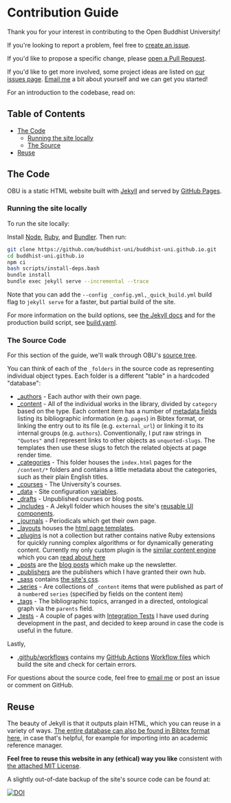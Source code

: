 Contribution Guide
==================

Thank you for your interest in contributing to the Open Buddhist University!

If you're looking to report a problem, feel free to [create an issue](https://github.com/buddhist-uni/buddhist-uni.github.io/issues/new).

If you'd like to propose a specific change, please [open a Pull Request](https://docs.github.com/en/pull-requests/collaborating-with-pull-requests/proposing-changes-to-your-work-with-pull-requests/creating-a-pull-request-from-a-fork).

If you'd like to get more involved, some project ideas are listed on [our issues page](https://github.com/buddhist-uni/buddhist-uni.github.io/issues?q=is%3Aissue+label%3A%22good+first+issue%22+is%3Aopen). [Email me](mailto:khemarato.bhikkhu@gmail.com) a bit about yourself and we can get you started!

For an introduction to the codebase, read on:

## Table of Contents

- [The Code](#the-code)
  - [Running the site locally](#running-the-site-locally)
  - [The Source](#the-source-code)
- [Reuse](#reuse)


## The Code

OBU is a static HTML website built with [Jekyll](https://jekyllrb.com/) and served by [GitHub Pages](https://pages.github.com/).

### Running the site locally

To run the site locally:

Install [Node](https://nodejs.org/en/download/package-manager/), [Ruby](https://www.ruby-lang.org/en/documentation/installation/), and [Bundler](https://bundler.io/).
Then run:

```bash
git clone https://github.com/buddhist-uni/buddhist-uni.github.io.git
cd buddhist-uni.github.io
npm ci
bash scripts/install-deps.bash
bundle install
bundle exec jekyll serve --incremental --trace
```

Note that you can add the `--config _config.yml,_quick_build.yml` build flag to `jekyll serve` for a faster, but partial build of the site.

For more information on the build options, see [the Jekyll docs](https://jekyllrb.com/docs/usage/) and for the production build script, see [build.yaml](https://github.com/buddhist-uni/buddhist-uni.github.io/blob/master/.github/workflows/build.yaml).

### The Source Code

For this section of the guide, we'll walk through OBU's [source tree](https://github.com/buddhist-uni/buddhist-uni.github.io/tree/master).

You can think of each of the `_folders` in the source code as representing individual object types.
Each folder is a different "table" in a hardcoded "database":

- [_authors](https://github.com/buddhist-uni/buddhist-uni.github.io/tree/master/_authors) - Each author with their own page.
- [_content](https://github.com/buddhist-uni/buddhist-uni.github.io/tree/master/_content) - All of the individual works in the library, divided by `category` based on the type. Each content item has a number of [metadata fields](https://jekyllrb.com/docs/front-matter/) listing its bibliographic information (e.g. `pages`) in Bibtex format, or linking the entry out to its file (e.g. `external_url`) or linking it to its internal groups (e.g. `authors`). Conventionally, I put raw strings in `"Quotes"` and I represent links to other objects as `unquoted-slugs`. The templates then use these slugs to fetch the related objects at page render time.
- [_categories](https://github.com/buddhist-uni/buddhist-uni.github.io/tree/master/_categories) - This folder houses the `index.html` pages for the `/content/*` folders and contains a little metadata about the categories, such as their plain English titles.
- [_courses](https://github.com/buddhist-uni/buddhist-uni.github.io/tree/master/_courses) - The University's courses.
- [_data](https://github.com/buddhist-uni/buddhist-uni.github.io/tree/master/_data) - Site configuration [variables](https://jekyllrb.com/docs/datafiles/).
- [_drafts](https://github.com/buddhist-uni/buddhist-uni.github.io/tree/master/_drafts) - Unpublished courses or blog posts.
- [_includes](https://github.com/buddhist-uni/buddhist-uni.github.io/tree/master/_includes) - A Jekyll folder which houses the site's [reusable UI components](https://jekyllrb.com/docs/includes/).
- [_journals](https://github.com/buddhist-uni/buddhist-uni.github.io/tree/master/_journals) - Periodicals which get their own page.
- [_layouts](https://github.com/buddhist-uni/buddhist-uni.github.io/tree/master/_layouts) houses the [html page templates](https://jekyllrb.com/docs/layouts/).
- [_plugins](https://github.com/buddhist-uni/buddhist-uni.github.io/tree/master/_plugins) is not a collection but rather contains native Ruby extensions for quickly running complex algorithms or for dynamically generating content. Currently my only custom plugin is the [similar content engine](https://github.com/buddhist-uni/buddhist-uni.github.io/blob/master/_plugins/similar_content.rb) which you can [read about here](https://talk.jekyllrb.com/t/replacing-a-slow-include-with-a-custom-ruby-tag/6064?u=khbh)
- [_posts](https://github.com/buddhist-uni/buddhist-uni.github.io/tree/master/_posts) are the [blog posts](https://jekyllrb.com/docs/posts/) which make up the newsletter.
- [_publishers](https://github.com/buddhist-uni/buddhist-uni.github.io/tree/master/_publishers) are the publishers which I have granted their own hub.
- [_sass](https://github.com/buddhist-uni/buddhist-uni.github.io/tree/master/_sass) contains [the site's css](https://jekyllrb.com/docs/assets/).
- [_series](https://github.com/buddhist-uni/buddhist-uni.github.io/tree/master/_series) - Are collections of `_content` items that were published as part of a `number`ed `series` (specified by fields on the content item)
- [_tags](https://github.com/buddhist-uni/buddhist-uni.github.io/tree/master/_tags) - The bibliographic topics, arranged in a directed, ontological graph via the `parents` field.
- [_tests](https://github.com/buddhist-uni/buddhist-uni.github.io/tree/master/_tests) - A couple of pages with [Integration Tests](https://buddhistuniversity.net/tests/content) I have used during development in the past, and decided to keep around in case the code is useful in the future.

Lastly,
- [.github/workflows](https://github.com/buddhist-uni/buddhist-uni.github.io/tree/master/.github/workflows) contains my [GitHub Actions](https://docs.github.com/en/actions) [Workflow files](https://docs.github.com/en/actions/reference/workflow-syntax-for-github-actions) which build the site and check for certain errors.

For questions about the source code, feel free to [email me](mailto:khemarato.bhikkhu@gmail.com) or post an issue or comment on GitHub.

## Reuse

The beauty of Jekyll is that it outputs plain HTML, which you can reuse in a variety of ways.
[The entire database can also be found in Bibtex format here](https://buddhistuniversity.net/content.bib), in case that's helpful, for example for importing into an academic reference manager.

**Feel free to reuse this website in any (ethical) way you like** consistent with [the attached MIT License](https://obu.mit-license.org/).

A slightly out-of-date backup of the site's source code can be found at:

[![DOI](https://zenodo.org/badge/244081930.svg)](https://zenodo.org/badge/latestdoi/244081930)

